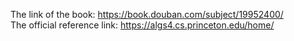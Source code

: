 The link of the book: https://book.douban.com/subject/19952400/<br>
The official reference link: https://algs4.cs.princeton.edu/home/